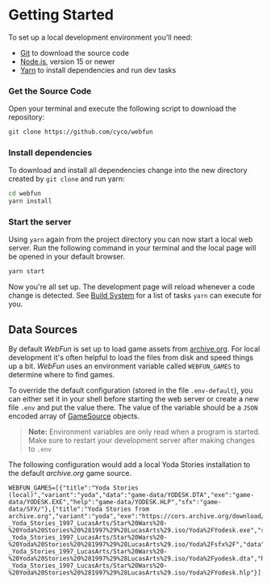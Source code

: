 Getting Started
===============

To set up a local development environment you'll need:

-	[Git](https://git-scm.com) to download the source code
-	[Node.js](https://nodejs.org), version 15 or newer
-	[Yarn](https://yarnpkg.com) to install dependencies and run dev tasks

### Get the Source Code

Open your terminal and execute the following script to download the repository:

```bash
git clone https://github.com/cyco/webfun
```

### Install dependencies

To download and install all dependencies change into the new directory created by `git clone` and run yarn:

```bash
cd webfun
yarn install
```

### Start the server

Using `yarn` again from the project directory you can now start a local web server. Run the following command in your terminal and the local page will be opened in your default browser.

```bash
yarn start
```

Now you're all set up. The development page will reload whenever a code change is detected. See [Build System](build-system.md) for a list of tasks `yarn` can execute for you.

Data Sources
------------

By default *WebFun* is set up to load game assets from [archive.org](htts://archive.org/). For local development it's often helpful to load the files from disk and speed things up a bit. *WebFun* uses an environment variable called `WEBFUN_GAMES` to determine where to find games.

To override the default configuration (stored in the file `.env-default`), you can either set it in your shell before starting the web server or create a new file `.env` and put the value there. The value of the variable should be a `JSON` encoded array of [GameSource](https://github.com/cyco/WebFun/blob/master/src/app/webfun/game-controller.tsx#L62) objects.

> **Note:** Environment variables are only read when a program is started. Make sure to restart your development server after making changes to `.env`

The following configuration would add a local Yoda Stories installation to the default *archive.org* game source.

```env
WEBFUN_GAMES=[{"title":"Yoda Stories (local)","variant":"yoda","data":"game-data/YODESK.DTA","exe":"game-data/YODESK.EXE","help":"game-data/YODESK.HLP","sfx":"game-data/SFX/"},{"title":"Yoda Stories from archive.org","variant":"yoda","exe":"https://cors.archive.org/download/Star_Wars_-_Yoda_Stories_1997_LucasArts/Star%20Wars%20-%20Yoda%20Stories%20%281997%29%28LucasArts%29.iso/Yoda%2FYodesk.exe","sfx":"https://cors.archive.org/download/Star_Wars_-_Yoda_Stories_1997_LucasArts/Star%20Wars%20-%20Yoda%20Stories%20%281997%29%28LucasArts%29.iso/Yoda%2Fsfx%2F","data":"https://cors.archive.org/download/Star_Wars_-_Yoda_Stories_1997_LucasArts/Star%20Wars%20-%20Yoda%20Stories%20%281997%29%28LucasArts%29.iso/Yoda%2Fyodesk.dta","help":"https://cors.archive.org/download/Star_Wars_-_Yoda_Stories_1997_LucasArts/Star%20Wars%20-%20Yoda%20Stories%20%281997%29%28LucasArts%29.iso/Yoda%2FYodesk.hlp"}]
```

